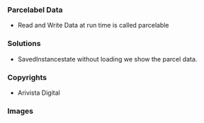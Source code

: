 ### Parcelabel Data ##
* Read and Write Data at run time is called parcelable
### Solutions ###
* SavedInstancestate without loading we show the parcel data.
### Copyrights ###
* Arivista Digital 
### Images ####

